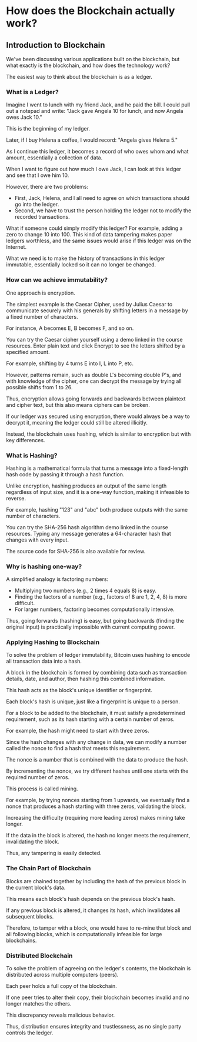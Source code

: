 # How does the Blockchain actually work?

## Introduction to Blockchain

We've been discussing various applications built on the blockchain, but what exactly is the blockchain, and how does the technology work?

The easiest way to think about the blockchain is as a ledger.

### What is a Ledger?

Imagine I went to lunch with my friend Jack, and he paid the bill. I could pull out a notepad and write: "Jack gave Angela 10 for lunch, and now Angela owes Jack 10."

This is the beginning of my ledger.

Later, if I buy Helena a coffee, I would record: "Angela gives Helena 5."

As I continue this ledger, it becomes a record of who owes whom and what amount, essentially a collection of data.

When I want to figure out how much I owe Jack, I can look at this ledger and see that I owe him 10.

However, there are two problems:

- First, Jack, Helena, and I all need to agree on which transactions should go into the ledger.
- Second, we have to trust the person holding the ledger not to modify the recorded transactions.

What if someone could simply modify this ledger? For example, adding a zero to change 10 into 100. This kind of data tampering makes paper ledgers worthless, and the same issues would arise if this ledger was on the Internet.

What we need is to make the history of transactions in this ledger immutable, essentially locked so it can no longer be changed.

### How can we achieve immutability?

One approach is encryption.

The simplest example is the Caesar Cipher, used by Julius Caesar to communicate securely with his generals by shifting letters in a message by a fixed number of characters.

For instance, A becomes E, B becomes F, and so on.

You can try the Caesar cipher yourself using a demo linked in the course resources. Enter plain text and click Encrypt to see the letters shifted by a specified amount.

For example, shifting by 4 turns E into I, L into P, etc.

However, patterns remain, such as double L's becoming double P's, and with knowledge of the cipher, one can decrypt the message by trying all possible shifts from 1 to 26.

Thus, encryption allows going forwards and backwards between plaintext and cipher text, but this also means ciphers can be broken.

If our ledger was secured using encryption, there would always be a way to decrypt it, meaning the ledger could still be altered illicitly.

Instead, the blockchain uses hashing, which is similar to encryption but with key differences.

### What is Hashing?

Hashing is a mathematical formula that turns a message into a fixed-length hash code by passing it through a hash function.

Unlike encryption, hashing produces an output of the same length regardless of input size, and it is a one-way function, making it infeasible to reverse.

For example, hashing "123" and "abc" both produce outputs with the same number of characters.

You can try the SHA-256 hash algorithm demo linked in the course resources. Typing any message generates a 64-character hash that changes with every input.

The source code for SHA-256 is also available for review.

### Why is hashing one-way?

A simplified analogy is factoring numbers:

- Multiplying two numbers (e.g., 2 times 4 equals 8) is easy.
- Finding the factors of a number (e.g., factors of 8 are 1, 2, 4, 8) is more difficult.
- For larger numbers, factoring becomes computationally intensive.

Thus, going forwards (hashing) is easy, but going backwards (finding the original input) is practically impossible with current computing power.

### Applying Hashing to Blockchain

To solve the problem of ledger immutability, Bitcoin uses hashing to encode all transaction data into a hash.

A block in the blockchain is formed by combining data such as transaction details, date, and author, then hashing this combined information.

This hash acts as the block's unique identifier or fingerprint.

Each block's hash is unique, just like a fingerprint is unique to a person.

For a block to be added to the blockchain, it must satisfy a predetermined requirement, such as its hash starting with a certain number of zeros.

For example, the hash might need to start with three zeros.

Since the hash changes with any change in data, we can modify a number called the nonce to find a hash that meets this requirement.

The nonce is a number that is combined with the data to produce the hash.

By incrementing the nonce, we try different hashes until one starts with the required number of zeros.

This process is called mining.

For example, by trying nonces starting from 1 upwards, we eventually find a nonce that produces a hash starting with three zeros, validating the block.

Increasing the difficulty (requiring more leading zeros) makes mining take longer.

If the data in the block is altered, the hash no longer meets the requirement, invalidating the block.

Thus, any tampering is easily detected.

### The Chain Part of Blockchain

Blocks are chained together by including the hash of the previous block in the current block's data.

This means each block's hash depends on the previous block's hash.

If any previous block is altered, it changes its hash, which invalidates all subsequent blocks.

Therefore, to tamper with a block, one would have to re-mine that block and all following blocks, which is computationally infeasible for large blockchains.

### Distributed Blockchain

To solve the problem of agreeing on the ledger's contents, the blockchain is distributed across multiple computers (peers).

Each peer holds a full copy of the blockchain.

If one peer tries to alter their copy, their blockchain becomes invalid and no longer matches the others.

This discrepancy reveals malicious behavior.

Thus, distribution ensures integrity and trustlessness, as no single party controls the ledger.
